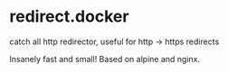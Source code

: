 
# redirect.docker

catch all http redirector, useful for http -> https redirects

Insanely fast and small! Based on alpine and nginx.
